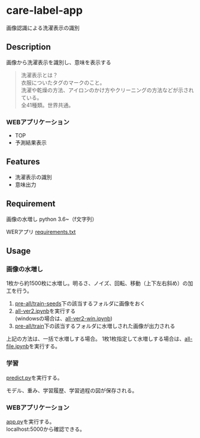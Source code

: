 # care-label-app
画像認識による洗濯表示の識別

## Description
画像から洗濯表示を識別し、意味を表示する

>洗濯表示とは？  
衣服についたタグのマークのこと。  
洗濯や乾燥の方法、アイロンのかけ方やクリーニングの方法などが示されている。  
全41種類。世界共通。

### WEBアプリケーション
- TOP
- 予測結果表示

## Features
- 洗濯表示の識別
- 意味出力

## Requirement
画像の水増し python 3.6~（f文字列）

WERアプリ
[requirements.txt](/requirements.txt)

## Usage
### 画像の水増し
1枚から約1500枚に水増し。明るさ、ノイズ、回転、移動（上下左右斜め）の加工を行う。

1. [pre-all/train-seeds](/pre-all/train-seeds/)下の該当するフォルダに画像をおく
2. [all-ver2.ipynb](/all-ver2.ipynb)を実行する  
(windowsの場合は、[all-ver2-win.ipynb](all-ver2-win.ipynb))
3. [pre-all/train](/pre-all/train/)下の該当するフォルダに水増しされた画像が出力される


上記の方法は、一括で水増しする場合。
1枚1枚指定して水増しする場合は、[all-file.ipynb](/all-file.ipynb)を実行する。

### 学習
[predict.py](/predict.py)を実行する。

モデル、重み、学習履歴、学習過程の図が保存される。

### WEBアプリケーション
[app.py](/app.py)を実行する。  
localhost:5000から確認できる。  
